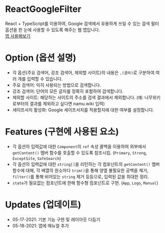 # ReactGoogleFilter
React + TypeScript를 이용하여, Google 검색에서 유용하게 쓰일 수 있는 검색 필터 옵션을 한 눈에 사용할 수 있도록 해주는 웹 앱입니다.   
[앱 사용해보기](https://kuman514.github.io/ReactGoogleFilter/)

# Option (옵션 설명)
- 각 옵션(주요 검색어, 강조 검색어, 제외할 사이트)의 내용은 `,(콤마)`로 구분하여 여러 개를 입력할 수 있습니다.
- 주요 검색어: 익히 사용되는 방법으로 검색합니다.
- 강조 검색어: 단어의 모든 글자를 정확히 포함하여 검색합니다.
- 제외할 사이트: 해당하는 사이트의 주소를 검색 결과에서 제외합니다. (예: 나무위키로부터의 결과를 제외하고 싶다면 namu.wiki 입력)
- 세이프서치 활성화: Google 세이프서치를 적용할지에 대한 여부를 설정합니다.

# Features (구현에 사용된 요소)
- 각 옵션의 입력값에 대한 `Component`의 `ref` 속성 콜백을 이용하여 외부에서 `getContent()` 멤버 함수를 호출할 수 있도록 참조시킴. (`Primary`, `Strong`, `ExceptSite`, `SafeSearch`)
- 각 옵션의 입력값에 대한 `string[]`을 리턴하는 각 컴포넌트의 `getContent()` 멤버 함수에 대해, 각 배열의 원소마다 `trim()`을 통해 양옆 불필요한 공백을 제거, `filter()`를 통해 비어있는 `string` 제거 등등으로, 입력된 값을 최대한 정리.
- `state`가 필요없는 컴포넌트에 한해 함수형 컴포넌트로 구현. (`App`, `Logo`, `Manual`)

# Updates (업데이트)
- 05-17-2021: 기본 기능 구현 및 레이아웃 다듬기
- 05-18-2021: 앱에 매뉴얼 추가
